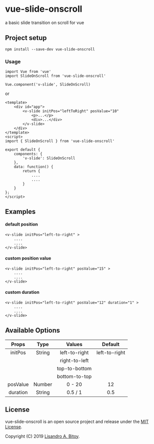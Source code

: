 # vue-slide-onscroll
a basic slide transition on scroll for vue

## Project setup
```shell
npm install --save-dev vue-slide-onscroll
```

### Usage
```define_globally
import Vue from 'vue'
import SlideOnScroll from 'vue-slide-onscroll'

Vue.component('v-slide', SlideOnScroll)
```
or
```define_locally
<template>
	<div id="app">
		<v-slide initPos="leftToRight" posValue="10"
			<p>...</p>
			<div>...</div>
		</v-slide>
	</div>
</template>
<script>
import { SlideOnScroll } from 'vue-slide-onscroll'

export default {
	components: {
		'v-slide': SlideOnScroll
	},
	data: function() {
		return {
			....
			....
		}
	}
};
</script>
```
## Examples 

#### default position
```
<v-slide initPos="left-to-right" >
	....
	....
</v-slide>
```
#### custom position value
```
<v-slide initPos="left-to-right" posValue="15" >
	....
	....
</v-slide>
```
#### custom duration
```
<v-slide initPos="left-to-right" posValue="12" duration="1" >
	....
	....
</v-slide>
```

## Available Options
| Props | Type | Values | Default |
| :---: | :---: | :---: | :---: |
| initPos | String | left-to-right | left-to-right |
|		  |		   | right-to-left |               |
|		  |		   | top-to-bottom |               |
|		  |		   | bottom-to-top |               |
| posValue | Number | 0 - 20 | 12 |
| duration | String | 0.5 / 1 | 0.5 |

## License

vue-slide-onscroll is an open source project and release under the [MIT License](LICENSE).

Copyright (C) 2019 [Lisandro A. Bitoy](https://github.com/isanbitoy).
